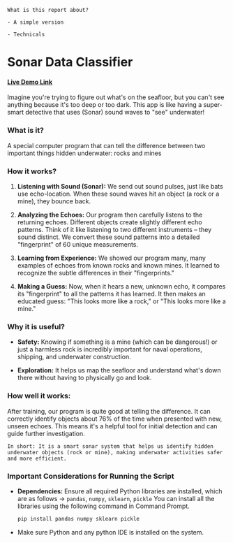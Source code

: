```What is this report about?```

```- A simple version```

```- Technicals```

# Sonar Data Classifier

#### [Live Demo Link](https://sonar-data-classifier.streamlit.app/)

Imagine you're trying to figure out what's on the seafloor, but you can't see anything because it's too deep or too dark. This app is like having a super-smart detective that uses (Sonar) sound waves to "see" underwater!


### What is it?
A special computer program that can tell the difference between two important things hidden underwater: rocks and mines


### How it works?
1. **Listening with Sound (Sonar):** We send out sound pulses, just like bats use echo-location. When these sound waves hit an object (a rock or a mine), they bounce back.

2. **Analyzing the Echoes:** Our program then carefully listens to the returning echoes. Different objects create slightly different echo patterns. Think of it like listening to two different instruments – they sound distinct. We convert these sound patterns into a detailed "fingerprint" of 60 unique measurements.

3. **Learning from Experience:** We showed our program many, many examples of echoes from known rocks and known mines. It learned to recognize the subtle differences in their "fingerprints."

4. **Making a Guess:** Now, when it hears a new, unknown echo, it compares its "fingerprint" to all the patterns it has learned. It then makes an educated guess: "This looks more like a rock," or "This looks more like a mine."


### Why it is useful?
- **Safety:** Knowing if something is a mine (which can be dangerous!) or just a harmless rock is incredibly important for naval operations, shipping, and underwater construction.

- **Exploration:** It helps us map the seafloor and understand what's down there without having to physically go and look.


### How well it works:
After training, our program is quite good at telling the difference. It can correctly identify objects about 76% of the time when presented with new, unseen echoes. This means it's a helpful tool for initial detection and can guide further investigation.

```In short: It is a smart sonar system that helps us identify hidden underwater objects (rock or mine), making underwater activities safer and more efficient.```


### Important Considerations for Running the Script
- **Dependencies:** Ensure all required Python libraries are installed, which are as follows -> `pandas`, `numpy`, `sklearn`, `pickle`
  You can install all the libraries using the following command in Command Prompt.
  ```python
  pip install pandas numpy sklearn pickle
  ```

- Make sure Python and any python IDE is installed on the system.
